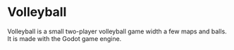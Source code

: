 # Volleyball
Volleyball is a small two-player volleyball game width a few maps and balls. It is made with the Godot game engine.
